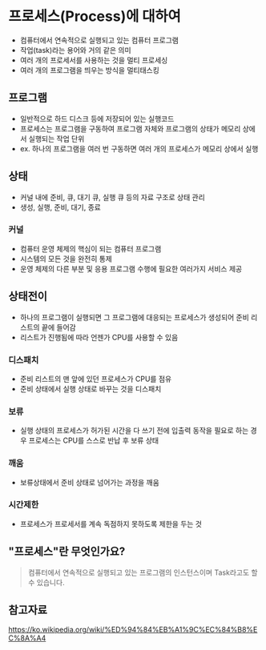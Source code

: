 프로세스(Process)에 대하여
=============
- 컴퓨터에서 연속적으로 실행되고 있는 컴퓨터 프로그램
- 작업(task)라는 용어와 거의 같은 의미
- 여러 개의 프로세서를 사용하는 것을 멀티 프로세싱
- 여러 개의 프로그램을 띄우는 방식을 멀티태스킹

프로그램
------------
- 일반적으로 하드 디스크 등에 저장되어 있는 실행코드
- 프로세스는 프로그램을 구동하여 프로그램 자체와 프로그램의 상태가 메모리 상에서 실행되는 작업 단위
- ex. 하나의 프로그램을 여러 번 구동하면 여러 개의 프로세스가 메모리 상에서 실행

상태
------------
- 커널 내에 준비, 큐, 대기 큐, 실행 큐 등의 자료 구조로 상태 관리
- 생성, 실행, 준비, 대기, 종료
### 커널
- 컴퓨터 운영 체제의 핵심이 되는 컴퓨터 프로그램
- 시스템의 모든 것을 완전히 통제
- 운영 체제의 다른 부분 및 응용 프로그램 수행에 필요한 여러가지 서비스 제공

상태전이
------------
- 하나의 프로그램이 실행되면 그 프로그램에 대응되는 프로세스가 생성되어 준비 리스트의 끝에 들어감
- 리스트가 진행됨에 따라 언젠가 CPU를 사용할 수 있음

### 디스패치
- 준비 리스트의 맨 앞에 있던 프로세스가 CPU를 점유
- 준비 상태에서 실행 상태로 바꾸는 것을 디스패치

### 보류
- 실행 상태의 프로세스가 허가된 시간을 다 쓰기 전에 입출력 동작을 필요로 하는 경우 프로세스는 CPU를 스스로 반납 후 보류 상태

### 깨움
- 보류상태에서 준비 상태로 넘어가는 과정을 깨움

### 시간제한
- 프로세스가 프로세서를 계속 독점하지 못하도록 제한을 두는 것

"프로세스"란 무엇인가요?
------------
> 컴퓨터에서 연속적으로 실행되고 있는 프로그램의 인스턴스이며 Task라고도 할 수 있습니다.

참고자료
------------
https://ko.wikipedia.org/wiki/%ED%94%84%EB%A1%9C%EC%84%B8%EC%8A%A4    
